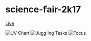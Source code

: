 # science-fair-2k17

[Live](https://tzellman.github.io/science-fair-2k17/)

![UV Chart](https://cloud.githubusercontent.com/assets/174619/22930032/73e8d91c-f28c-11e6-8d0d-f367395efc5d.png)
![Juggling Tasks](https://cloud.githubusercontent.com/assets/174619/22933972/42248372-f29b-11e6-9dbb-4e674177d4bc.png)
![Focus](https://cloud.githubusercontent.com/assets/174619/22934006/5b95327a-f29b-11e6-946e-4eaeeaaaec44.png)

